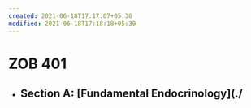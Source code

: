 ```yaml
---
created: 2021-06-18T17:17:07+05:30
modified: 2021-06-18T17:18:18+05:30
---
```


# ZOB 401

* ## Section A: [Fundamental Endocrinology](./
